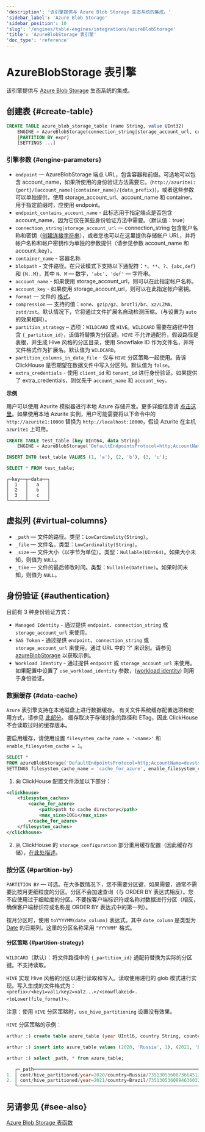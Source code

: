 ```yaml
---
'description': '该引擎提供与 Azure Blob Storage 生态系统的集成。'
'sidebar_label': 'Azure Blob Storage'
'sidebar_position': 10
'slug': '/engines/table-engines/integrations/azureBlobStorage'
'title': 'AzureBlobStorage 表引擎'
'doc_type': 'reference'
---
```



# AzureBlobStorage 表引擎

该引擎提供与 [Azure Blob Storage](https://azure.microsoft.com/en-us/products/storage/blobs) 生态系统的集成。

## 创建表 {#create-table}

```sql
CREATE TABLE azure_blob_storage_table (name String, value UInt32)
    ENGINE = AzureBlobStorage(connection_string|storage_account_url, container_name, blobpath, [account_name, account_key, format, compression, partition_strategy, partition_columns_in_data_file, extra_credentials(client_id=, tenant_id=)])
    [PARTITION BY expr]
    [SETTINGS ...]
```

### 引擎参数 {#engine-parameters}

- `endpoint` — AzureBlobStorage 端点 URL，包含容器和前缀。可选地可以包含 account_name，如果所使用的身份验证方法需要它。(`http://azurite1:{port}/[account_name]{container_name}/{data_prefix}`)，或者这些参数可以单独提供，使用 storage_account_url、account_name 和 container。用于指定前缀时，应使用 endpoint。
- `endpoint_contains_account_name` - 此标志用于指定端点是否包含 account_name，因为它仅在某些身份验证方法中需要。（默认值：true）
- `connection_string|storage_account_url` — connection_string 包含帐户名称和密钥（[创建连接字符串](https://learn.microsoft.com/en-us/azure/storage/common/storage-configure-connection-string?toc=%2Fazure%2Fstorage%2Fblobs%2Ftoc.json&bc=%2Fazure%2Fstorage%2Fblobs%2Fbreadcrumb%2Ftoc.json#configure-a-connection-string-for-an-azure-storage-account)），或者您也可以在这里提供存储帐户 URL，并将帐户名称和帐户密钥作为单独的参数提供（请参见参数 account_name 和 account_key）。
- `container_name` - 容器名称
- `blobpath` - 文件路径。在只读模式下支持以下通配符：`*`、`**`、`?`、`{abc,def}` 和 `{N..M}`，其中 `N`、`M` — 数字，`'abc'`、`'def'` — 字符串。
- `account_name` - 如果使用 storage_account_url，则可以在此指定帐户名称。
- `account_key` - 如果使用 storage_account_url，则可以在此指定帐户密钥。
- `format` — 文件的 [格式](/interfaces/formats.md)。
- `compression` — 支持的值：`none`、`gzip/gz`、`brotli/br`、`xz/LZMA`、`zstd/zst`。默认情况下，它将通过文件扩展名自动检测压缩。（与设置为 `auto` 的效果相同）。
- `partition_strategy` – 选项：`WILDCARD` 或 `HIVE`。`WILDCARD` 需要在路径中包含 `{_partition_id}`，该值将替换为分区键。`HIVE` 不允许通配符，假设路径是表根，并生成 Hive 风格的分区目录，使用 Snowflake ID 作为文件名，并将文件格式作为扩展名。默认值为 `WILDCARD`。
- `partition_columns_in_data_file` - 仅与 `HIVE` 分区策略一起使用。告诉 ClickHouse 是否期望在数据文件中写入分区列。默认值为 `false`。
- `extra_credentials` - 使用 `client_id` 和 `tenant_id` 进行身份验证。如果提供了 extra_credentials，则优先于 `account_name` 和 `account_key`。

**示例**

用户可以使用 Azurite 模拟器进行本地 Azure 存储开发。更多详细信息请 [点击这里](https://learn.microsoft.com/en-us/azure/storage/common/storage-use-azurite?tabs=docker-hub%2Cblob-storage)。如果使用本地 Azurite 实例，用户可能需要将以下命令中的 `http://azurite1:10000` 替换为 `http://localhost:10000`，假设 Azurite 在主机 `azurite1` 上可用。

```sql
CREATE TABLE test_table (key UInt64, data String)
    ENGINE = AzureBlobStorage('DefaultEndpointsProtocol=http;AccountName=devstoreaccount1;AccountKey=Eby8vdM02xNOcqFlqUwJPLlmEtlCDXJ1OUzFT50uSRZ6IFsuFq2UVErCz4I6tq/K1SZFPTOtr/KBHBeksoGMGw==;BlobEndpoint=http://azurite1:10000/devstoreaccount1/;', 'testcontainer', 'test_table', 'CSV');

INSERT INTO test_table VALUES (1, 'a'), (2, 'b'), (3, 'c');

SELECT * FROM test_table;
```

```text
┌─key──┬─data──┐
│  1   │   a   │
│  2   │   b   │
│  3   │   c   │
└──────┴───────┘
```

## 虚拟列 {#virtual-columns}

- `_path` — 文件的路径。类型：`LowCardinality(String)`。
- `_file` — 文件名。类型：`LowCardinality(String)`。
- `_size` — 文件大小（以字节为单位）。类型：`Nullable(UInt64)`。如果大小未知，则值为 `NULL`。
- `_time` — 文件的最后修改时间。类型：`Nullable(DateTime)`。如果时间未知，则值为 `NULL`。

## 身份验证 {#authentication}

目前有 3 种身份验证方式：
- `Managed Identity` - 通过提供 `endpoint`、`connection_string` 或 `storage_account_url` 来使用。
- `SAS Token` - 通过提供 `endpoint`、`connection_string` 或 `storage_account_url` 来使用。通过 URL 中的 '?' 来识别。请参见 [azureBlobStorage](/sql-reference/table-functions/azureBlobStorage#using-shared-access-signatures-sas-sas-tokens) 以获取示例。
- `Workload Identity` - 通过提供 `endpoint` 或 `storage_account_url` 来使用。如果配置中设置了 `use_workload_identity` 参数，([workload identity](https://github.com/Azure/azure-sdk-for-cpp/tree/main/sdk/identity/azure-identity#authenticate-azure-hosted-applications)) 则用于身份验证。

### 数据缓存 {#data-cache}

`Azure` 表引擎支持在本地磁盘上进行数据缓存。
有关文件系统缓存配置选项和使用方式，请参见 [此部分](/operations/storing-data.md/#using-local-cache)。
缓存取决于存储对象的路径和 ETag，因此 ClickHouse 不会读取过时的缓存版本。

要启用缓存，请使用设置 `filesystem_cache_name = '<name>'` 和 `enable_filesystem_cache = 1`。

```sql
SELECT *
FROM azureBlobStorage('DefaultEndpointsProtocol=http;AccountName=devstoreaccount1;AccountKey=Eby8vdM02xNOcqFlqUwJPLlmEtlCDXJ1OUzFT50uSRZ6IFsuFq2UVErCz4I6tq/K1SZFPTOtr/KBHBeksoGMGw==;BlobEndpoint=http://azurite1:10000/devstoreaccount1/;', 'testcontainer', 'test_table', 'CSV')
SETTINGS filesystem_cache_name = 'cache_for_azure', enable_filesystem_cache = 1;
```

1. 向 ClickHouse 配置文件添加以下部分：

```xml
<clickhouse>
    <filesystem_caches>
        <cache_for_azure>
            <path>path to cache directory</path>
            <max_size>10Gi</max_size>
        </cache_for_azure>
    </filesystem_caches>
</clickhouse>
```

2. 从 ClickHouse 的 `storage_configuration` 部分重用缓存配置（因此缓存存储），[在此处描述](/operations/storing-data.md/#using-local-cache)。

### 按分区 {#partition-by}

`PARTITION BY` — 可选。在大多数情况下，您不需要分区键，如果需要，通常不需要比按月更细粒度的分区。分区不会加速查询（与 ORDER BY 表达式相反）。您不应使用过于细粒度的分区。不要按客户端标识符或名称对数据进行分区（相反，确保客户端标识符或名称是 ORDER BY 表达式中的第一列）。

按月分区时，使用 `toYYYYMM(date_column)` 表达式，其中 `date_column` 是类型为 [Date](/sql-reference/data-types/date.md) 的日期列。这里的分区名称采用 `"YYYYMM"` 格式。

#### 分区策略 {#partition-strategy}

`WILDCARD`（默认）：将文件路径中的 `{_partition_id}` 通配符替换为实际的分区键。不支持读取。

`HIVE` 实现 Hive 风格的分区以进行读取和写入。读取使用递归的 glob 模式进行实现。写入生成的文件格式为：`<prefix>/<key1=val1/key2=val2...>/<snowflakeid>.<toLower(file_format)>`。

注意：使用 `HIVE` 分区策略时，`use_hive_partitioning` 设置没有效果。

`HIVE` 分区策略的示例：

```sql
arthur :) create table azure_table (year UInt16, country String, counter UInt8) ENGINE=AzureBlobStorage(account_name='devstoreaccount1', account_key='Eby8vdM02xNOcqFlqUwJPLlmEtlCDXJ1OUzFT50uSRZ6IFsuFq2UVErCz4I6tq/K1SZFPTOtr/KBHBeksoGMGw==', storage_account_url = 'http://localhost:30000/devstoreaccount1', container='cont', blob_path='hive_partitioned', format='Parquet', compression='auto', partition_strategy='hive') PARTITION BY (year, country);

arthur :) insert into azure_table values (2020, 'Russia', 1), (2021, 'Brazil', 2);

arthur :) select _path, * from azure_table;

   ┌─_path──────────────────────────────────────────────────────────────────────┬─year─┬─country─┬─counter─┐
1. │ cont/hive_partitioned/year=2020/country=Russia/7351305360873664512.parquet │ 2020 │ Russia  │       1 │
2. │ cont/hive_partitioned/year=2021/country=Brazil/7351305360894636032.parquet │ 2021 │ Brazil  │       2 │
   └────────────────────────────────────────────────────────────────────────────┴──────┴─────────┴─────────┘
```

## 另请参见 {#see-also}

[Azure Blob Storage 表函数](/sql-reference/table-functions/azureBlobStorage)

